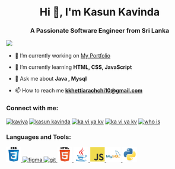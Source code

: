 <h1 align="center">Hi 👋, I'm Kasun Kavinda</h1>
<h3 align="center">A Passionate Software Engineer from Sri Lanka</h3>

<img src = "https://www.google.com/url?sa=i&url=https%3A%2F%2Fwww.codewars.com%2Fpost%2F10-different-types-of-software-engineers-a-comprehensive-guide&psig=AOvVaw3WYMBXn_GZzPL_tGgekLFT&ust=1687681419261000&source=images&cd=vfe&ved=0CBEQjRxqFwoTCIDwhK692_8CFQAAAAAdAAAAABAE">

- 🔭 I’m currently working on [My Portfolio](https://github.com/KasunKVI/MyPortfolio)

- 🌱 I’m currently learning **HTML, CSS, JavaScript**

- 💬 Ask me about **Java , Mysql**

- 📫 How to reach me **kkhettiarachchi10@gmail.com**

<h3 align="left">Connect with me:</h3>
<p align="left">
<a href="https://twitter.com/kaviya" target="blank"><img align="center" src="https://raw.githubusercontent.com/rahuldkjain/github-profile-readme-generator/master/src/images/icons/Social/twitter.svg" alt="kaviya" height="30" width="40" /></a>
<a href="https://linkedin.com/in/kasun kavinda" target="blank"><img align="center" src="https://raw.githubusercontent.com/rahuldkjain/github-profile-readme-generator/master/src/images/icons/Social/linked-in-alt.svg" alt="kasun kavinda" height="30" width="40" /></a>
<a href="https://fb.com/ka vi ya kv" target="blank"><img align="center" src="https://raw.githubusercontent.com/rahuldkjain/github-profile-readme-generator/master/src/images/icons/Social/facebook.svg" alt="ka vi ya kv" height="30" width="40" /></a>
<a href="https://instagram.com/ka vi ya kv" target="blank"><img align="center" src="https://raw.githubusercontent.com/rahuldkjain/github-profile-readme-generator/master/src/images/icons/Social/instagram.svg" alt="ka vi ya kv" height="30" width="40" /></a>
<a href="https://www.youtube.com/c/who is" target="blank"><img align="center" src="https://raw.githubusercontent.com/rahuldkjain/github-profile-readme-generator/master/src/images/icons/Social/youtube.svg" alt="who is" height="30" width="40" /></a>
</p>

<h3 align="left">Languages and Tools:</h3>
<p align="left"> <a href="https://www.w3schools.com/css/" target="_blank" rel="noreferrer"> <img src="https://raw.githubusercontent.com/devicons/devicon/master/icons/css3/css3-original-wordmark.svg" alt="css3" width="40" height="40"/> </a> <a href="https://www.figma.com/" target="_blank" rel="noreferrer"> <img src="https://www.vectorlogo.zone/logos/figma/figma-icon.svg" alt="figma" width="40" height="40"/> </a> <a href="https://git-scm.com/" target="_blank" rel="noreferrer"> <img src="https://www.vectorlogo.zone/logos/git-scm/git-scm-icon.svg" alt="git" width="40" height="40"/> </a> <a href="https://www.w3.org/html/" target="_blank" rel="noreferrer"> <img src="https://raw.githubusercontent.com/devicons/devicon/master/icons/html5/html5-original-wordmark.svg" alt="html5" width="40" height="40"/> </a> <a href="https://www.java.com" target="_blank" rel="noreferrer"> <img src="https://raw.githubusercontent.com/devicons/devicon/master/icons/java/java-original.svg" alt="java" width="40" height="40"/> </a> <a href="https://developer.mozilla.org/en-US/docs/Web/JavaScript" target="_blank" rel="noreferrer"> <img src="https://raw.githubusercontent.com/devicons/devicon/master/icons/javascript/javascript-original.svg" alt="javascript" width="40" height="40"/> </a> <a href="https://www.mysql.com/" target="_blank" rel="noreferrer"> <img src="https://raw.githubusercontent.com/devicons/devicon/master/icons/mysql/mysql-original-wordmark.svg" alt="mysql" width="40" height="40"/> </a> <a href="https://www.python.org" target="_blank" rel="noreferrer"> <img src="https://raw.githubusercontent.com/devicons/devicon/master/icons/python/python-original.svg" alt="python" width="40" height="40"/> </a> </p>
